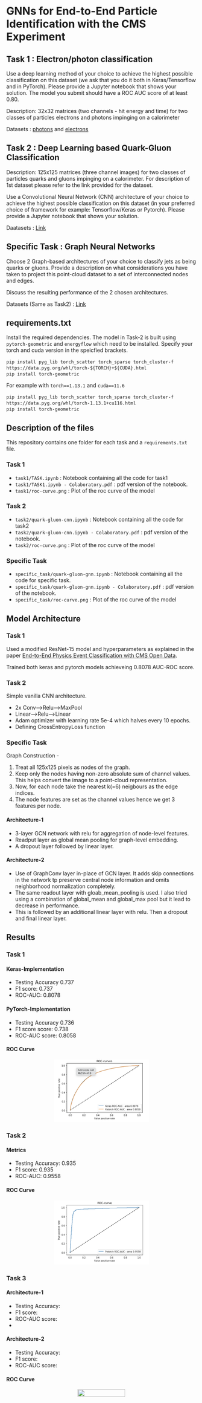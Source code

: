 # GNNs for End-to-End Particle Identification with the CMS Experiment

## Task 1 : Electron/photon classification

Use a deep learning method of your choice to achieve the highest possible
classification on this dataset (we ask that you do it both in Keras/Tensorflow and in
PyTorch). Please provide a Jupyter notebook that shows your solution. The model you
submit should have a ROC AUC score of at least 0.80.

Description: 32x32 matrices (two channels - hit energy and time) for two classes of
particles electrons and photons impinging on a calorimeter

Datasets : [photons](https://cernbox.cern.ch/files/public/show/AtBT8y4MiQYFcgc?sort-by=name&sort-dir=asc&items-per-page=100) and [electrons](https://cernbox.cern.ch/files/public/show/FbXw3V4XNyYB3oA?sort-by=name&sort-dir=asc&items-per-page=100)

## Task 2 : Deep Learning based Quark-Gluon Classification

Description: 125x125 matrices (three channel images) for two classes of particles quarks and gluons impinging on a calorimeter.
For description of 1st dataset please refer to the link provided for the dataset.

Use a Convolutional Neural Network (CNN) architecture of your choice to achieve the highest possible classification on this dataset (in your preferred choice of framework for example: Tensorflow/Keras or Pytorch). Please provide a Jupyter notebook that shows your solution.

Daatasets : [Link](https://cernbox.cern.ch/index.php/s/hqz8zE7oxyPjvsL)

## Specific Task : Graph Neural Networks

Choose 2 Graph-based architectures of your choice to classify jets as being
quarks or gluons. Provide a description on what considerations you have taken to
project this point-cloud dataset to a set of interconnected nodes and edges.

Discuss the resulting performance of the 2 chosen architectures.

Datasets (Same as Task2) : [Link](https://cernbox.cern.ch/index.php/s/hqz8zE7oxyPjvsL)

## requirements.txt

Install the required dependencies. The model in Task-2 is built using ```pytorch-geometric``` and ```energyflow``` which need to be installed. Specify your torch and cuda version in the speicfied brackets.

```pip
pip install pyg_lib torch_scatter torch_sparse torch_cluster-f https://data.pyg.org/whl/torch-${TORCH}+${CUDA}.html 
pip install torch-geometric
```

For example with ```torch==1.13.1``` and ```cuda==11.6```

```pip
pip install pyg_lib torch_scatter torch_sparse torch_cluster-f https://data.pyg.org/whl/torch-1.13.1+cu116.html
pip install torch-geometric
```

## Description of the files

This repository contains one folder for each task and a ```requirements.txt``` file.

### Task 1 <br>
- ```task1/TASK.ipynb``` : Notebook containing all the code for task1
- ```task1/TASK1.ipynb - Colaboratory.pdf``` : pdf version of the notebook.
- ```task1/roc-curve.png``` : Plot of the roc curve of the model

### Task 2 <br>
- ```task2/quark-gluon-cnn.ipynb``` : Notebook containing all the code for task2
- ```task2/quark-gluon-cnn.ipynb - Colaboratory.pdf``` : pdf version of the notebook.
- ```task2/roc-curve.png``` : Plot of the roc curve of the model

### Specific Task <br>
- ```specific_task/quark-gluon-gnn.ipynb``` : Notebook containing all the code for specific task.
- ```specific_task/quark-gluon-gnn.ipynb - Colaboratory.pdf``` : pdf version of the notebook.
- ```specific_task/roc-curve.png``` : Plot of the roc curve of the model


## Model Architecture

### Task 1 

Used a modified ResNet-15 model and hyperparameters as explained in the paper [End-to-End Physics Event Classification with CMS Open Data](https://arxiv.org/abs/1807.11916). <br>

Trained both keras and pytorch models achieveing 0.8078 AUC-ROC score.

### Task 2

Simple vanilla CNN architecture. 
 - 2x Conv-->Relu-->MaxPool
 - Linear-->Relu-->Linear
 - Adam optimizer with learning rate 5e-4 which halves every 10 epochs.
 - Defining CrossEntropyLoss function

### Specific Task

Graph Construction -

1. Treat all 125x125 pixels as nodes of the graph.
2. Keep only the nodes having non-zero absolute sum of channel values. This helps convert the image to a point-cloud representation.
3. Now, for each node take the nearest k(=6) neigbours as the edge indices.
4. The node features are set as the channel values hence we get 3 features per node.

#### Architecture-1

- 3-layer GCN network with relu for aggregation of node-level features.
- Readput layer as global mean pooling for graph-level embedding.
- A dropout layer followed by linear layer.

#### Architecture-2

- Use of GraphConv layer in-place of GCN layer. It adds skip connections in the network tp preserve central node information and omits neighborhood normalization completely.
- The same readout layer with gloab_mean_pooling is used. I also tried using a combination of global_mean and global_max pool but it lead to decrease in performance.
- This is followed by an additional linear layer with relu. Then a dropout and final linear layer.

## Results

### Task 1

#### Keras-Implementation
- Testing Accuracy 0.737
- F1 score: 0.737
- ROC-AUC: 0.8078

#### PyTorch-Implementation
- Testing Accuracy 0.736
- F1 score score: 0.738
- ROC-AUC score: 0.8058

#### ROC Curve

<p align="center">
  <img src="task1/roc-curve.png" width="50%" height="50%">
</p>

### Task 2

#### Metrics
- Testing Accuracy: 0.935
- F1 score: 0.935
- ROC-AUC: 0.9558

#### ROC Curve

<p align="center">
  <img src="task2/roc-curve.png" width="50%" height="50%">
</p>

### Task 3

#### Architecture-1
- Testing Accuracy: 
- F1 score: 
- ROC-AUC score: 
- 
#### Architecture-2
- Testing Accuracy: 
- F1 score: 
- ROC-AUC score: 

#### ROC Curve

<p align="center">
  <img src="specific_task/roc_curve.png" width="50%" height="50%">
</p>







